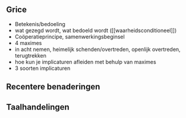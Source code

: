 ## Grice
- Betekenis/bedoeling
- wat gezegd wordt, wat bedoeld wordt ([[waarheidsconditioneel]])
- Coöperatieprincipe, samenwerkingsbeginsel
- 4 maximes
- in acht nemen, heimelijk schenden/overtreden, openlijk overtreden, terugtrekken
- hoe kun je implicaturen afleiden met behulp van maximes
- 3 soorten implicaturen

## Recentere benaderingen


## Taalhandelingen

